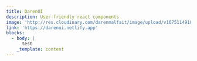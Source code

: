 ```yaml
---
title: DarenUI
description: User-friendly react components
image: 'http://res.cloudinary.com/darenmalfait/image/upload/v1675114918/ui_g4jhtp.png'
link: 'https://darenui.netlify.app'
blocks:
  - body: |
      test
    _template: content
---
```






